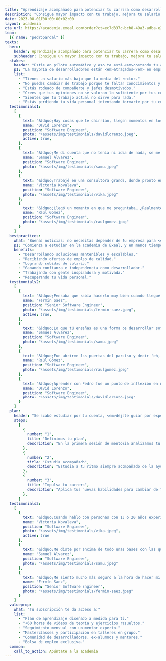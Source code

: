 ```yaml
---
title: "Aprendizaje acompañado para potenciar tu carrera como desarrollador de software"
description: "Consigue mayor impacto con tu trabajo, mejora tu salario y recupera tu motivación."
date: 2023-08-01T00:00:00+02:00
layout: academia
cta_url: https://academia.exeal.com/order?ct=ec7d337c-bcb8-49a3-adba-e2f1fd30fa87
team:
  [{ name: "pedropardal" }]
texts:
  hero:
    header: Aprendizaje acompañado para potenciar tu carrera como desarrollador de software
    subheader: Consigue un mayor impacto con tu trabajo, mejora tu salario y recupera tu motivación.
  stakes:
    header: "Estás en piloto automático y eso te está <em>costando tu carrera</em> como desarrollador."
    p1: "La mayoría de desarrolladores están <em>atrapados</em> en empresas mediocres, <em>desmotivados</em> por no tener oportunidades de crecer profesionalmente ni lograr impacto con su trabajo. ¿Te suena alguna de estas situaciones?:"
    list:
      - "Tienes un salario más bajo que la media del sector."
      - "No puedes cambiar de trabajo porque te faltan conocimientos y experiencia."
      - "Estás rodeado de compañeros y jefes desmotivados."
      - "Crees que tus opiniones no se valoran lo suficiente por tus compañeros."
      - "Sientes que tu trabajo actual no sirve para nada."
      - "Estás perdiendo tu vida personal intentando formarte por tu cuenta."
  testimonials1:
    [
      {
        text: "&ldquo;Hay cosas que te chirrían, llegan momentos en los que tú mismo te planteas que tiene que haber alguna manera más cuerda de hacer las cosas. Un día se me cruzaron los cables, y me dije… yo con esto no puedo seguir para adelante, esto es una salvajada, no puedo seguir así.&rdquo;",
        name: "David Lorenzo",
        position: "Software Engineer",
        photo: "/assets/img/testimonials/davidlorenzo.jpeg",
        active: true,
      },
      {
        text: "&ldquo;Me di cuenta que no tenía ni idea de nada, se me cayó el mundo encima, llevaba 4 años creyendo que programaba bien, y de repente si voy a otra empresa es que no me van ni a contratar, así que me asuste bastante.&rdquo;",
        name: "Samuel Álvarez",
        position: "Software Engineer",
        photo: "/assets/img/testimonials/samu.jpeg"
      },
      {
        text: "&ldquo;Trabajé en una consultora grande, donde pronto entendí que quería salir. En el mundo tech escuchaba mucho sobre testing, pair programming, y tenía ganas de probarlo, de trabajar de verdad en un equipo Agile, haciendo código con calidad. Sabía que si continuaba en esta empresa no iba a aprender muchas cosas.&rdquo;",
        name: "Victoria Kovaleva",
        position: "Software Engineer",
        photo: "/assets/img/testimonials/vika.jpeg"
      },
      {
        text: "&ldquo;Llegó un momento en que me preguntaba… ¿Realmente estoy aprendiendo a programar?  Intentaba aprender y hacer como podía. Veía el código de mis compañeros y pensaba, si veo que hacen las cosas de esta forma, pues supongo que será así…&rdquo;",
        name: "Raúl Gómez",
        position: "Software Engineer",
        photo: "/assets/img/testimonials/raulgomez.jpeg"
      }
    ]
  bestpractices:
    what: "Buenas noticias: no necesitas depender de tu empresa para <em>dar el salto</em>."
    p1: "Comienza a estudiar en la academia de Exeal, y en menos tiempo del que esperas estarás:"
    benefits:
      - "Desarrollando soluciones mantenibles y escalables."
      - "Recibiendo ofertas de empleo de calidad."
      - "Logrando subidas de salario."
      - "Ganando confianza e independencia como desarrollador."
      - "Trabajando con gente inspiradora y motivada."
      - "Recuperando tu vida personal."
  testimonials2:
    [
      {
        text: "&ldquo;Pensaba que sabía hacerlo muy bien cuando llegué a Voxel, pero cuando te conocí me abriste la mente.&rdquo;",
        name: "Fermín Saez",
        position: "Senior Software Engineer",
        photo: "/assets/img/testimonials/fermin-saez.jpeg",
        active: true,
      },
      {
        text: "&ldquo;Lo que tú enseñas es una forma de desarrollar software, son muchas piezas que se juntan para formar un puzzle.&rdquo;",
        name: "Samuel Álvarez",
        position: "Software Engineer",
        photo: "/assets/img/testimonials/samu.jpeg"
      },
      {
        text: "&ldquo;Fue abrirme las puertas del paraíso y decir 'eh, que hay sitios en los que se pueden hacer las cosas bien'&rdquo;",
        name: "Raúl Gómez",
        position: "Software Engineer",
        photo: "/assets/img/testimonials/raulgomez.jpeg"
      },
      {
        text: "&ldquo;Aprender con Pedro fue un punto de inflexión en mi carrera profesional&rdquo;",
        name: "David Lorenzo",
        position: "Software Engineer",
        photo: "/assets/img/testimonials/davidlorenzo.jpeg"
      }
    ]
  plan:
    header: "Se acabó estudiar por tu cuenta, <em>déjate guiar por expertos</em>."
    steps:
      [
        {
          number: "1",
          title: "Definimos tu plan",
          description: "En la primera sesión de mentoría analizamos tu perfil e identificamos tus puntos de mejora.",
        },
        {
          number: "2",
          title: "Estudia acompañado",
          description: "Estudia a tu ritmo siempre acompañado de la ayuda de un mentor que guiará tu aprendizaje.",
        },
        {
          number: "3",
          title: "Impulsa tu carrera",
          description: "Aplica tus nuevas habilidades para cambiar de trabajo, aumentar tu salario y tener más impacto.",
        },
      ]
  testimonials3:
    [
      {
        text: "&ldquo;Cuando hablo con personas con 10 o 20 años experiencia, me dicen que ojalá ellos hubieran podido aprender al principio todo lo que yo sé ahora&rdquo;",
        name: "Victoria Kovaleva",
        position: "Software Engineer",
        photo: "/assets/img/testimonials/vika.jpeg",
        active: true
      },
      {
        text: "&ldquo;Me diste por encima de todo unas bases con las que aprender, poder desarrollarme y saber si estoy yendo por el buen camino.&rdquo;",
        name: "Samuel Álvarez",
        position: "Software Engineer",
        photo: "/assets/img/testimonials/samu.jpeg"
      },
      {
        text: "&ldquo;Me siento mucho más seguro a la hora de hacer mi trabajo. Confío más no sólo en saber hacer cosas, sino en que tengo las herramientas necesarias para enfrentarme a ellas.&rdquo;",
        name: "Fermín Saez",
        position: "Senior Software Engineer",
        photo: "/assets/img/testimonials/fermin-saez.jpeg"
      }
    ]
  valueprop:
    what: "Tu subscripción te da acceso a:"
    list:
      - "Plan de aprendizaje diseñado a medida para ti."
      - "+60 horas de videos de teoría y ejercicios resueltos."
      - "Seguimiento mensual con un mentor experto."
      - "Masterclasses y participación en talleres en grupo."
      - "Comunidad de desarrolladores, ex-alumnos y mentores."
      - "Bolsa de empleo exclusiva."
  common:
    call_to_action: Apúntate a la academia
---
```

